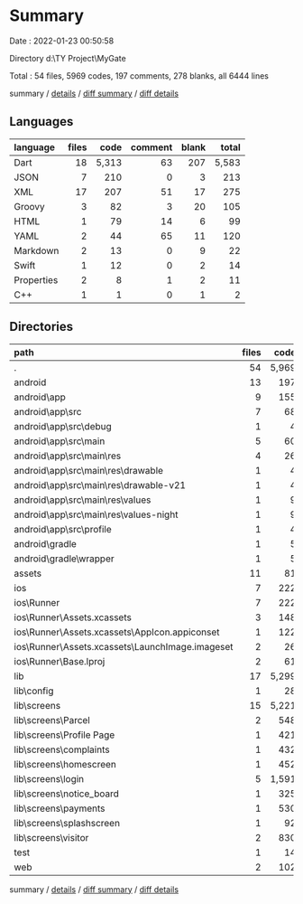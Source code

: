 # Summary

Date : 2022-01-23 00:50:58

Directory d:\TY Project\MyGate

Total : 54 files,  5969 codes, 197 comments, 278 blanks, all 6444 lines

summary / [details](details.md) / [diff summary](diff.md) / [diff details](diff-details.md)

## Languages
| language | files | code | comment | blank | total |
| :--- | ---: | ---: | ---: | ---: | ---: |
| Dart | 18 | 5,313 | 63 | 207 | 5,583 |
| JSON | 7 | 210 | 0 | 3 | 213 |
| XML | 17 | 207 | 51 | 17 | 275 |
| Groovy | 3 | 82 | 3 | 20 | 105 |
| HTML | 1 | 79 | 14 | 6 | 99 |
| YAML | 2 | 44 | 65 | 11 | 120 |
| Markdown | 2 | 13 | 0 | 9 | 22 |
| Swift | 1 | 12 | 0 | 2 | 14 |
| Properties | 2 | 8 | 1 | 2 | 11 |
| C++ | 1 | 1 | 0 | 1 | 2 |

## Directories
| path | files | code | comment | blank | total |
| :--- | ---: | ---: | ---: | ---: | ---: |
| . | 54 | 5,969 | 197 | 278 | 6,444 |
| android | 13 | 197 | 53 | 35 | 285 |
| android\app | 9 | 155 | 52 | 24 | 231 |
| android\app\src | 7 | 68 | 49 | 13 | 130 |
| android\app\src\debug | 1 | 4 | 3 | 1 | 8 |
| android\app\src\main | 5 | 60 | 43 | 11 | 114 |
| android\app\src\main\res | 4 | 26 | 32 | 6 | 64 |
| android\app\src\main\res\drawable | 1 | 4 | 7 | 2 | 13 |
| android\app\src\main\res\drawable-v21 | 1 | 4 | 7 | 2 | 13 |
| android\app\src\main\res\values | 1 | 9 | 9 | 1 | 19 |
| android\app\src\main\res\values-night | 1 | 9 | 9 | 1 | 19 |
| android\app\src\profile | 1 | 4 | 3 | 1 | 8 |
| android\gradle | 1 | 5 | 1 | 1 | 7 |
| android\gradle\wrapper | 1 | 5 | 1 | 1 | 7 |
| assets | 11 | 81 | 0 | 2 | 83 |
| ios | 7 | 222 | 2 | 9 | 233 |
| ios\Runner | 7 | 222 | 2 | 9 | 233 |
| ios\Runner\Assets.xcassets | 3 | 148 | 0 | 4 | 152 |
| ios\Runner\Assets.xcassets\AppIcon.appiconset | 1 | 122 | 0 | 1 | 123 |
| ios\Runner\Assets.xcassets\LaunchImage.imageset | 2 | 26 | 0 | 3 | 29 |
| ios\Runner\Base.lproj | 2 | 61 | 2 | 2 | 65 |
| lib | 17 | 5,299 | 53 | 200 | 5,552 |
| lib\config | 1 | 28 | 0 | 5 | 33 |
| lib\screens | 15 | 5,221 | 50 | 187 | 5,458 |
| lib\screens\Parcel | 2 | 548 | 10 | 21 | 579 |
| lib\screens\Profile Page | 1 | 421 | 4 | 13 | 438 |
| lib\screens\complaints | 1 | 432 | 6 | 13 | 451 |
| lib\screens\homescreen | 1 | 452 | 1 | 15 | 468 |
| lib\screens\login | 5 | 1,591 | 11 | 53 | 1,655 |
| lib\screens\notice_board | 1 | 325 | 5 | 12 | 342 |
| lib\screens\payments | 1 | 530 | 6 | 18 | 554 |
| lib\screens\splashscreen | 1 | 92 | 3 | 13 | 108 |
| lib\screens\visitor | 2 | 830 | 4 | 29 | 863 |
| test | 1 | 14 | 10 | 7 | 31 |
| web | 2 | 102 | 14 | 7 | 123 |

summary / [details](details.md) / [diff summary](diff.md) / [diff details](diff-details.md)